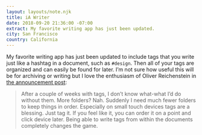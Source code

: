 ```yaml
---
layout: layouts/note.njk
title: iA Writer
date: 2018-09-20 21:36:00 -07:00
extract: My favorite writing app has just been updated.
city: San Francisco
country: California
---
```


My favorite writing app has just been updated to include tags that you write just like a hashtag in a document, such as `#design`. Then all of your tags are organized and can easily be found for later. I’m not sure how useful this will be for archiving or writing but I love the enthusiasm of Oliver Reichenstein in [the announcement post](https://ia.net/writer/blog/write-to-organize):

> After a couple of weeks with tags, I don’t know what-what I’d do without them. More folders? Nah. Suddenly I need much fewer folders to keep things in order. Especially on small touch devices tags are a blessing. Just tag it. If you feel like it, you can order it on a point and click device later. Being able to write tags from within the documents completely changes the game.
